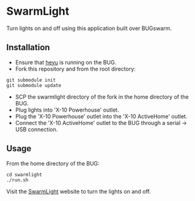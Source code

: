 # SwarmLight

Turn lights on and off using this application built over BUGswarm.

## Installation

* Ensure that [heyu](http://www.heyu.org/) is running on the BUG.
* Fork this repository and from the root directory:

```shell
git submodule init
git submodule update
```

* SCP the swarmlight directory of the fork in the home directory of the BUG.
* Plug lights into 'X-10 Powerhouse' outlet.
* Plug the 'X-10 Powerhouse' outlet into the 'X-10 ActiveHome' outlet.
* Connect the 'X-10 ActiveHome' outlet to the BUG through a serial -> USB connection.

## Usage

From the home directory of the BUG:

```shell
cd swarmlight
./run.sh
```

Visit the [SwarmLight](http://developer.bugswarm.net/swarmlight.html) website to turn the lights on and off.